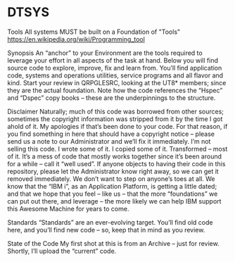# DTSYS

Tools
All systems MUST be built on a Foundation of "Tools"
https://en.wikipedia.org/wiki/Programming_tool

Synopsis
An “anchor” to your Environment are the tools required to leverage your effort in all aspects of the task at hand.  Below you will find source code to explore, improve, fix and learn from.  You’ll find application code, systems and operations utilities, service programs and all flavor and kind.
Start your review in QRPGLESRC, looking at the UT8* members; since they are the actual foundation.  Note how the code references the “Hspec” and “Dspec” copy books – these are the underpinnings to the structure.

Disclaimer
Naturally; much of this code was borrowed from other sources; sometimes the copyright information was stripped from it by the time I got ahold of it.  My apologies if that’s been done to your code.  For that reason, if you find something in here that should have a copyright notice – please send us a note to our Administrator and we’ll fix it immediately.  I’m not selling this code.  I wrote some of it.  I copied some of it. Transformed – most of it.  It’s a mess of code that mostly works together since it’s been around for a while – call it “well used”.
If anyone objects to having their code in this repository, please let the Administrator know right away, so we can get it removed immediately.  We don’t want to step on anyone’s toes at all.
We know that the “IBM i”, as an Application Platform, is getting a little dated; and that we hope that you feel – like us – that the more “foundations” we can put out there, and leverage – the more likely we can help IBM support this Awesome Machine for years to come.

Standards
“Standards” are an ever-evolving target.  You’ll find old code here, and you’ll find new code – so, keep that in mind as you review.

State of the Code
My first shot at this is from an Archive – just for review.  Shortly, I’ll upload the “current” code.
